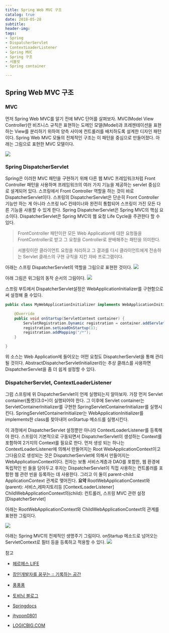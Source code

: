 ```yaml
---
title: Spring Web MVC 구조
catalog: true
date: 2018-05-28
subtitle:
header-img:
tags:
- Spring
- DispatcherServlet
- ContextLoaderListener
- Spring MVC
- Spring 구조
- 서블릿
- Spring container

---
```


## Spring Web MVC 구조

### MVC
먼저 Spring Web MVC를 알기 전에 MVC 단어를 살펴보자. MVC(Model View Controller)란 비즈니스 규칙은 표현하는 도메인 모델(Model)과 프레젠테이션을 표현하는 View를 분리하기 위하여 양측 사이에 컨트롤러를 배치하도록 설계한 디자인 패턴이다. Spring Web MVC 모듈의 전체적인 구조는 이 패턴을 중심으로 만들어졌다. 아래는 그림으로 표현한 MVC 모델이다.

![](https://i.imgur.com/pm2EhxT.png)

### Spring DispatcherServlet
Spring은 이러한 MVC 패턴을 구현하기 위해 다른 웹 MVC 프레임워크처럼 Front Controller 패턴을 사용하며 프레임워크의 여러 가지 기능을 제공하는 servlet 중심으로 설계되어 있다. 스프링에서 Front Controller 역할을 하는 것이 바로 DispatcherServlet이다. 스프링의 DispatcherServlet은 단순히 Front Controller 기능만 하는 게 아니라 스프링 IoC 컨테이너와 완전히 통합되어 스프링이 가진 모든 다른 기능을 사용할 수 있게 한다. Spring DispatcherServlet은 Spring MVC의 핵심 요소이다. DispatcherServlet은 Spring MVC의 웹 요청 Life Cycle을 주관한다 할 수 있다.

>FrontController 패턴이란 모든 Web Application에 대한 요청들을 FrontController로 받고 그 요청을 Controller로 분배해주는 패턴을 의미한다.

>서블릿이란 클라이언트 요청을 처리하고 그 결과를 다시 클라이언트에게 전송하는 Servlet 클래스의 구현 규칙을 지킨 자바 프로그램이다.

아래는 스프링 DispatcherServlet의 역할을 그림으로 표현한 것이다.
![](https://i.imgur.com/7xlCWY9.png)

아래 그림은 위그림의 동작 순서의 그림이다.
![](https://i.imgur.com/eWjZX8j.png)


스프링 부트에서 DispatcherServlet설정은 WebApplicationInitializer를 구현함으로써 설정해 줄 수있다.
```java
public class MyWebApplicationInitializer implements WebApplicationInitializer {

    @Override
    public void onStartup(ServletContext container) {
        ServletRegistration.Dynamic registration = container.addServlet("dispatcher", new DispatcherServlet());
        registration.setLoadOnStartup(1);
        registration.addMapping("/*");
    }

}
```
위 소스는 Web Application에 들어오는 어떤 요청도 DispatcherServlet을 통해 관리 될 것이다. AbstractDispatcherServletInitializer라는 추상 클래스를 사용하면 DispatcherServlet을 좀 더 쉽게 설정할 수 있다.

### DispatcherServlet, ContextLoaderListener
그럼 스프링에 위 DispatcherServlet이 언제 실행되는지 알아보자. 가장 먼저 Servlet container(톰켓)(3.0+)이 실행되어야 한다. 그 이후에 Servlet container는 ServletContainerInitializer를 구현한 SpringServletContainerInitializer를 실행시킨다. SpringServletContainerInitializer는 WebApplicationInitializer를 implements한 class를 찾아내어 onStartup 메소드를 실행시킨다.

이 과정에서 DispatcherServlet 설정뿐만 아니라 ContextLoaderListener를 등록해야 한다. 스프링이 기본적으로 구동되면서 DispatcherServlet이 생성하는 Context를 포함하여 2가지의 Context를 필요로 한다. 먼저 생성 되는 하나는 ContextLoaderListener에 의해서 만들어지는 Root WebApplicationContext이고 그다음으로 생성되는 것은 DispatcherServlet에 의해서 만들어지는 WebApplicationContext이다. 전자는 보통 서비스계층과 DAO를 포함한, 웹 환경에 독립적인 빈 들을 담아두고 후자는 DispatcherServlet이 직접 사용하는 컨트롤러를 포함한 웹 관련 빈을 등록하는 데 사용한다. 그리고 이 둘이 parent-child ApplicationContext 관계로 맺어진다.
**요약**
RootWebApplicationContext와(parent): 서비스,레파지토리등 [ContextLoaderListener]
ChildWebApplicationContext의(child): 컨트롤러, 스프링 MVC 관련 설정 [DispatcherServlet]

아래는 RootWebApplicationContext와 ChildWebApplicationContext의 관계를 표현한 그림이다.

![](https://i.imgur.com/IUf4orm.png)



아래는 Spring MVC의 전체적인 생명주기 그림이다. onStartup 메소드로 넘어오는 ServletContext로 필터 등을 등록하고 적용할 수 있다.
![](https://i.imgur.com/G8y0Pqa.jpg)




 참고<br>

* [헤르메스 LIFE](http://hermeslog.tistory.com/156)<br>

* [장인개발자를 꿈꾸는 :: 기록하는 공간](http://devbox.tistory.com/entry/Spring-스프링-MVC-패턴-개요)<br>

 * [풍풍풍](https://m.blog.naver.com/PostView.nhn?blogId=sorkelf&logNo=40136444536&proxyReferer=https%3A%2F%2Fwww.google.co.kr%2F)<br>

* [토비님 블로그](http://toby.epril.com/?p=934)<br>
* [Springdocs](https://docs.spring.io/spring/docs/current/spring-framework-reference/web.html)
* [jhyoon0801](http://jhyoon0801.github.io/blogs/blogs/spring-mvc-base-1/)<br>
* [LOGICBIG.COM](https://www.logicbig.com/tutorials/spring-framework/spring-web-mvc/spring-servlet-container-initializer.html)
